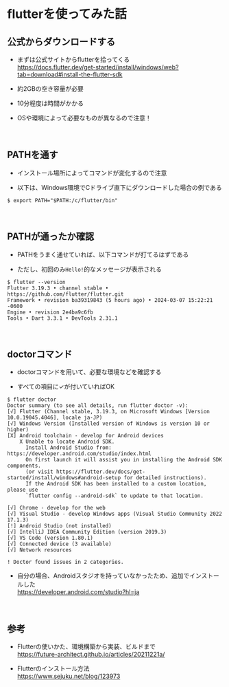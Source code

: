 # flutterを使ってみた話

## 公式からダウンロードする

- まずは公式サイトからflutterを拾ってくる<br>
https://docs.flutter.dev/get-started/install/windows/web?tab=download#install-the-flutter-sdk

- 約2GBの空き容量が必要

- 10分程度は時間がかかる

- OSや環境によって必要なものが異なるので注意！

<br>

## PATHを通す

- インストール場所によってコマンドが変化するので注意

- 以下は、Windows環境でCドライブ直下にダウンロードした場合の例である

```
$ export PATH="$PATH:/c/flutter/bin"
```
<br>

## PATHが通ったか確認

- PATHをうまく通せていれば、以下コマンドが打てるはずである

- ただし、初回のみ```Hello!```的なメッセージが表示される

```
$ flutter --version
Flutter 3.19.3 • channel stable • https://github.com/flutter/flutter.git
Framework • revision ba39319843 (5 hours ago) • 2024-03-07 15:22:21 -0600
Engine • revision 2e4ba9c6fb
Tools • Dart 3.3.1 • DevTools 2.31.1
```
<br>

## doctorコマンド

- doctorコマンドを用いて、必要な環境などを確認する

- すべての項目に✓が付いていればOK

```
$ flutter doctor
Doctor summary (to see all details, run flutter doctor -v):
[√] Flutter (Channel stable, 3.19.3, on Microsoft Windows [Version 10.0.19045.4046], locale ja-JP)
[√] Windows Version (Installed version of Windows is version 10 or higher)
[X] Android toolchain - develop for Android devices
    X Unable to locate Android SDK.
      Install Android Studio from: https://developer.android.com/studio/index.html
      On first launch it will assist you in installing the Android SDK components.
      (or visit https://flutter.dev/docs/get-started/install/windows#android-setup for detailed instructions).
      If the Android SDK has been installed to a custom location, please use
      `flutter config --android-sdk` to update to that location.

[√] Chrome - develop for the web
[√] Visual Studio - develop Windows apps (Visual Studio Community 2022 17.1.3)
[!] Android Studio (not installed)
[√] IntelliJ IDEA Community Edition (version 2019.3)
[√] VS Code (version 1.80.1)
[√] Connected device (3 available)
[√] Network resources

! Doctor found issues in 2 categories.

```

- 自分の場合、Androidスタジオを持っていなかったため、追加でインストールした<br>
https://developer.android.com/studio?hl=ja

<br>

## 参考

- Flutterの使いかた、環境構築から実装、ビルドまで<br>
https://future-architect.github.io/articles/20211221a/

- Flutterのインストール方法<br>
https://www.sejuku.net/blog/123973


